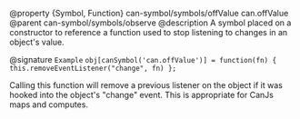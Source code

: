 @property {Symbol, Function} can-symbol/symbols/offValue can.offValue
@parent can-symbol/symbols/observe
@description A symbol placed on a constructor to reference a function used to stop listening to changes in an object's value.

@signature `Example` `obj[canSymbol('can.offValue')] = function(fn) { this.removeEventListener("change", fn) };`

Calling this function will remove a previous listener on the object if it was hooked into the object's "change" event.  This is appropriate for CanJs maps and computes.
